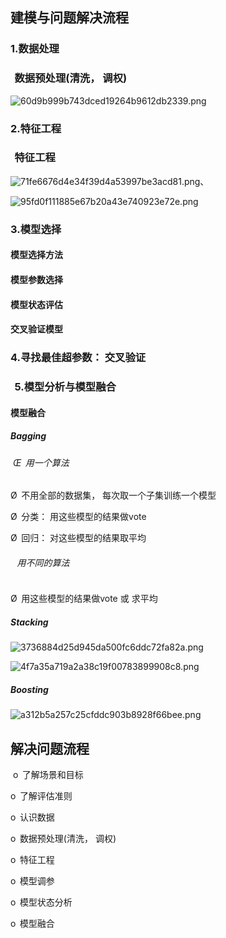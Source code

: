 ## 建模与问题解决流程
### 1.数据处理
###    数据预处理(清洗， 调权)

![60d9b999b743dced19264b9612db2339.png](en-resource://database/495:0)
### 2.特征工程
###    特征工程
![71fe6676d4e34f39d4a53997be3acd81.png](en-resource://database/497:0)、

![95fd0f111885e67b20a43e740923e72e.png](en-resource://database/499:0)
### 3.模型选择

#### 模型选择方法
#### 模型参数选择
#### 模型状态评估
#### 交叉验证模型

### 4.寻找最佳超参数： 交叉验证

###   5.模型分析与模型融合
#### 模型融合
##### Bagging
######  Œ  用一个算法

Ø  不用全部的数据集， 每次取一个子集训练一个模型

Ø  分类： 用这些模型的结果做vote

Ø  回归： 对这些模型的结果取平均

######    用不同的算法

Ø  用这些模型的结果做vote 或 求平均

##### Stacking
![3736884d25d945da500fc6ddc72fa82a.png](en-resource://database/501:0)

![4f7a35a719a2a38c19f00783899908c8.png](en-resource://database/503:0)

##### Boosting
![a312b5a257c25cfddc903b8928f66bee.png](en-resource://database/505:0)

## 解决问题流程

 o  了解场景和目标

o  了解评估准则

o  认识数据

 o  数据预处理(清洗， 调权)

o  特征工程

o  模型调参

o  模型状态分析

o  模型融合
